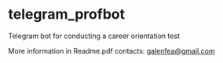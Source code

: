 # telegram_profbot
Telegram bot for conducting a career orientation test

More information in Readme.pdf
contacts: galenfea@gmail.com